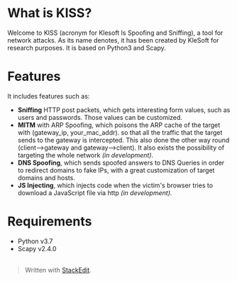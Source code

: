 # What is KISS?
Welcome to KISS (acronym for Klesoft Is Spoofing and Sniffing), a tool for network attacks. As its name denotes, it has been created by KleSoft for research purposes. It is based on Python3 and Scapy.

# Features
 It includes features such as:
 - **Sniffing** HTTP post packets, which gets interesting form values, such as users and passwords. Those values can be customized.
 - **MITM** with ARP Spoofing, which poisons the ARP cache of the target with (gateway_ip, your_mac_addr). so that all the traffic that the target sends to the gateway is intercepted. This also done the other way round (client-->gateway and gateway-->client). It also exists the possibility of targeting the whole network *(in development)*.  
 - **DNS Spoofing**, which sends spoofed answers to DNS Queries in order to redirect domains to fake IPs, with a great customization of target domains and hosts.
 - **JS Injecting**, which injects code when the victim's browser tries to download a JavaScript file via http *(in development).*



# Requirements
- Python v3.7
- Scapy v2.4.0
<br><br>
> Written with [StackEdit](https://stackedit.io/).
